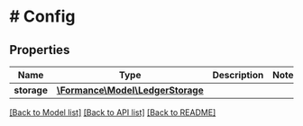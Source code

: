 # # Config

## Properties

Name | Type | Description | Notes
------------ | ------------- | ------------- | -------------
**storage** | [**\Formance\Model\LedgerStorage**](LedgerStorage.md) |  |

[[Back to Model list]](../../README.md#models) [[Back to API list]](../../README.md#endpoints) [[Back to README]](../../README.md)
